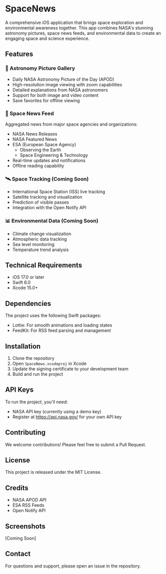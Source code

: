 # SpaceNews

A comprehensive iOS application that brings space exploration and environmental awareness together. This app combines NASA's stunning astronomy pictures, space news feeds, and environmental data to create an engaging space and science experience.

## Features

### 🌌 Astronomy Picture Gallery
- Daily NASA Astronomy Picture of the Day (APOD)
- High-resolution image viewing with zoom capabilities
- Detailed explanations from NASA astronomers
- Support for both image and video content
- Save favorites for offline viewing

### 📰 Space News Feed
Aggregated news from major space agencies and organizations:
- NASA News Releases
- NASA Featured News
- ESA (European Space Agency)
  - Observing the Earth
  - Space Engineering & Technology
- Real-time updates and notifications
- Offline reading capability

### 🛰️ Space Tracking (Coming Soon)
- International Space Station (ISS) live tracking
- Satellite tracking and visualization
- Prediction of visible passes
- Integration with the Open Notify API

### 📊 Environmental Data (Coming Soon)
- Climate change visualization
- Atmospheric data tracking
- Sea level monitoring
- Temperature trend analysis

## Technical Requirements

- iOS 17.0 or later
- Swift 6.0
- Xcode 15.0+

## Dependencies

The project uses the following Swift packages:
- Lottie: For smooth animations and loading states
- FeedKit: For RSS feed parsing and management

## Installation

1. Clone the repository
2. Open `SpaceNews.xcodeproj` in Xcode
3. Update the signing certificate to your development team
4. Build and run the project

## API Keys

To run the project, you'll need:
- NASA API key (currently using a demo key)
- Register at https://api.nasa.gov/ for your own API key

## Contributing

We welcome contributions! Please feel free to submit a Pull Request.

## License

This project is released under the MIT License.

## Credits

- NASA APOD API
- ESA RSS Feeds
- Open Notify API

## Screenshots

[Coming Soon]

## Contact

For questions and support, please open an issue in the repository.






